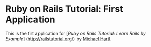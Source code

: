 # Ruby on Rails Tutorial: First Application

This is the firt application for 
[*Ruby on Rails Tutorial: Learn Rails by Example*] (http://railstutorial.org/)
by [Michael Hartl](http://michaelhartl.com/).
